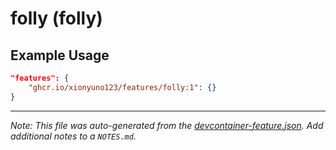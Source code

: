 
# folly (folly)



## Example Usage

```json
"features": {
    "ghcr.io/xionyuno123/features/folly:1": {}
}
```





---

_Note: This file was auto-generated from the [devcontainer-feature.json](https://github.com/xionyuno123/features/blob/main/src/folly/devcontainer-feature.json).  Add additional notes to a `NOTES.md`._
